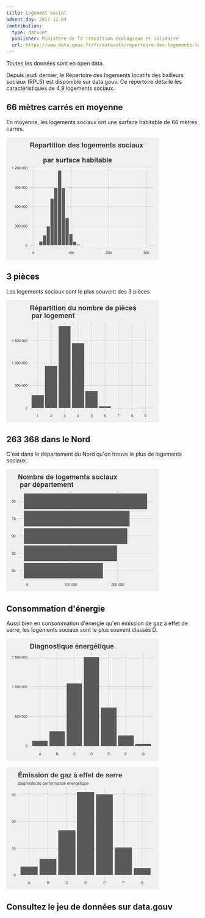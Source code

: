 ```yaml
---
title: Logement social
advent_day: 2017-12-04
contribution:
  type: dataset
  publisher: Ministère de la Transition écologique et solidaire
  url: https://www.data.gouv.fr/fr/datasets/repertoire-des-logements-locatifs-des-bailleurs-sociaux-rpls/
---
```


Toutes les données sont en open data.

<!--more-->

Depuis jeudi dernier, le Répertoire des logements locatifs des bailleurs sociaux (RPLS) est disponible sur data.gouv. Ce répertoire détaille les caractéristiques de 4,9 logements sociaux.

## 66 mètres carrés en moyenne

En moyenne, les logements sociaux ont une surface habitable de 66 mètres carrés.

![Superficie des logements sociaux](https://raw.githubusercontent.com/pachevalier/rpls/master/histogram_surface.png)

## 3 pièces

Les logements sociaux sont le plus souvent des 3 pièces

![Nombre de pièces](https://raw.githubusercontent.com/pachevalier/rpls/master/nbpieces.png)

## 263 368 dans le Nord

C'est dans le département du Nord qu'on trouve le plus de logements sociaux. 

![Répartition par département](https://raw.githubusercontent.com/pachevalier/rpls/master/departement.png)

## Consommation d'énergie

Aussi bien en consommation d'énergie qu'en émission de gaz à effet de serre, les logements sociaux sont le plus souvent classés D.

![Diagnostic de performance énergétique](https://raw.githubusercontent.com/pachevalier/rpls/master/dpeenergie.png)

![Diagnostic de performance énergétique](https://raw.githubusercontent.com/pachevalier/rpls/master/dpeserre.png)

## Consultez le jeu de données sur data.gouv

<div data-udata-dataset-id="5a1dd4e5c751df02b116a0d6"></div>
<script src="https://www.data.gouv.fr/static/widgets.js" id="udata" async defer onload="udataScript.loadDatasets()"></script>
